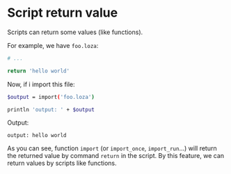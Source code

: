 # Script return value
Scripts can return some values (like functions).

For example, we have `foo.loza`:

```bash
# ...

return 'hello world'
```

Now, if i import this file:

```bash
$output = import('foo.loza')

println 'output: ' + $output
```

Output:

```
output: hello world
```

As you can see, function `import` (or `import_once`, `import_run`...) will return the returned value
by command `return` in the script. By this feature, we can return values by scripts like functions.
